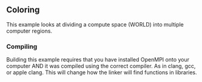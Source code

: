 ## Coloring

This example looks at dividing a compute space (WORLD) into multiple 
computer regions.

### Compiling

Building this example requires that you have installed OpenMPI onto 
your computer AND it was compiled using the correct compiler. As
in clang, gcc, or apple clang. This will change how the linker will
find functions in libraries.
